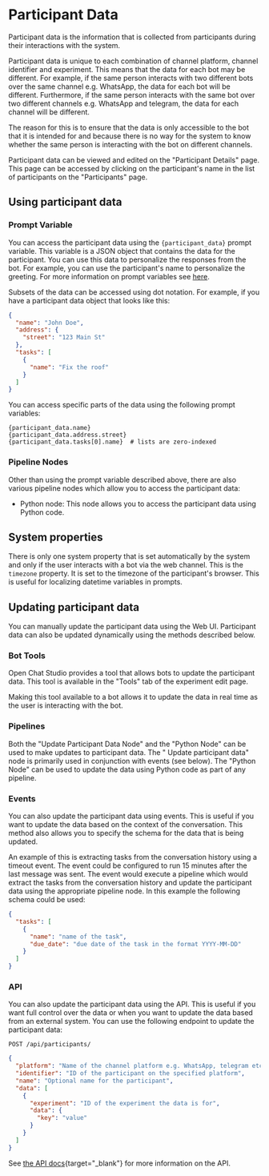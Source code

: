 # Participant Data

Participant data is the information that is collected from participants during their interactions with the system.

Participant data is unique to each combination of channel platform, channel identifier and experiment. This means that
the data for each bot may be different. For example, if the same person interacts with two different bots over the same
channel e.g. WhatsApp, the data for each bot will be different. Furthermore, if the same person interacts with the same
bot over two different channels e.g. WhatsApp and telegram, the data for each channel will be different.

The reason for this is to ensure that the data is only accessible to the bot that it is intended for and because there
is no way for the system to know whether the same person is interacting with the bot on different channels.

Participant data can be viewed and edited on the "Participant Details" page. This page can be accessed by clicking on
the participant's name in the list of participants on the "Participants" page.

## Using participant data

### Prompt Variable

You can access the participant data using the `{participant_data}` prompt variable. This variable is a JSON object that
contains the data for the participant. You can use this data to personalize the responses from the bot. For example, you
can use the participant's name to personalize the greeting. For more information on prompt variables
see [here][prompt_variables].

Subsets of the data can be accessed using dot notation. For example, if you have a participant data object that looks
like this:

```json
{
  "name": "John Doe",
  "address": {
    "street": "123 Main St"
  },
  "tasks": [
    {
      "name": "Fix the roof"
    }
  ]
}
```

You can access specific parts of the data using the following prompt variables:

```
{participant_data.name}
{participant_data.address.street}
{participant_data.tasks[0].name}  # lists are zero-indexed
```

[prompt_variables]: ../concepts/prompt_variables.md

### Pipeline Nodes

Other than using the prompt variable described above, there are also various pipeline nodes which allow you to access
the participant data:

<!-- TODO: add link to node docs -->

* Python node: This node allows you to access the participant data using Python code.

## System properties

There is only one system property that is set automatically by the system and only if the user interacts with a bot via
the web channel. This is the `timezone` property. It is set to the timezone of the participant's browser. This is useful
for localizing datetime variables in prompts.

## Updating participant data

You can manually update the participant data using the Web UI. Participant data can also be updated dynamically using
the methods described below.

### Bot Tools

Open Chat Studio provides a tool that allows bots to update the participant data. This tool is available in the "Tools"
tab of the experiment edit page.

Making this tool available to a bot allows it to update the data in real time as the user is interacting with the bot.

### Pipelines

Both the "Update Participant Data Node" and the "Python Node" can be used to make updates to participant data. The "
Update participant data" node is primarily used in conjunction with events (see below). The "Python Node" can be used to
update the data using Python code as part of any pipeline.

<!-- TODO: add link to node docs -->

### Events

You can also update the participant data using events. This is useful if you want to update the data based on the
context of the conversation. This method also allows you to specify the schema for the data that is being updated.

An example of this is extracting tasks from the conversation history using a timeout event. The event could be
configured to run 15 minutes after the last message was sent. The event would execute a pipeline which would extract the
tasks from the conversation history and update the participant data using the appropriate pipeline node. In this example
the following schema could be used:

```json
{
  "tasks": [
    {
      "name": "name of the task",
      "due_date": "due date of the task in the format YYYY-MM-DD"
    }
  ]
}
```

### API

You can also update the participant data using the API. This is useful if you want full control over the data or when
you want to update the data based from an external system. You can use the following endpoint to update the participant
data:

`POST /api/participants/`

```json
{
  "platform": "Name of the channel platform e.g. WhatsApp, telegram etc.",
  "identifier": "ID of the participant on the specified platform",
  "name": "Optional name for the participant",
  "data": [
    {
      "experiment": "ID of the experiment the data is for",
      "data": {
        "key": "value"
      }
    }
  ]
}
```

See [the API docs][api_docs]{target="_blank"}
for more information on the API.

[api_docs]: https://chatbots.dimagi.com/api/docs/#tag/Participants/operation/update_participant_data
